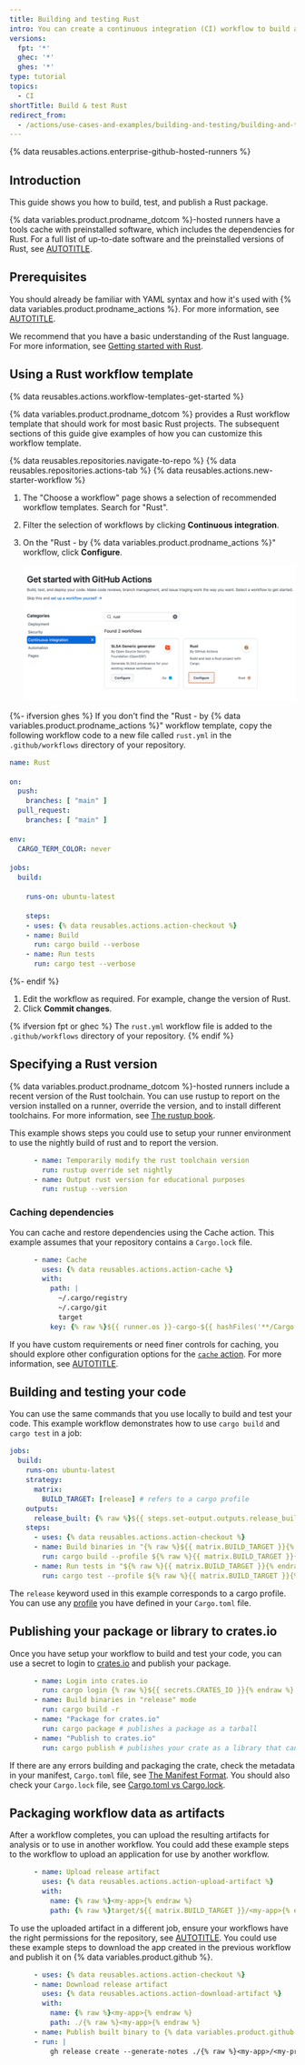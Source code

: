 ```yaml
---
title: Building and testing Rust
intro: You can create a continuous integration (CI) workflow to build and test your Rust project.
versions:
  fpt: '*'
  ghec: '*'
  ghes: '*'
type: tutorial
topics:
  - CI
shortTitle: Build & test Rust
redirect_from:
  - /actions/use-cases-and-examples/building-and-testing/building-and-testing-rust
---
```


{% data reusables.actions.enterprise-github-hosted-runners %}

## Introduction

This guide shows you how to build, test, and publish a Rust package.

{% data variables.product.prodname_dotcom %}-hosted runners have a tools cache with preinstalled software, which includes the dependencies for Rust. For a full list of up-to-date software and the preinstalled versions of Rust, see [AUTOTITLE](/actions/using-github-hosted-runners/using-github-hosted-runners/about-github-hosted-runners#preinstalled-software).

## Prerequisites

You should already be familiar with YAML syntax and how it's used with {% data variables.product.prodname_actions %}. For more information, see [AUTOTITLE](/actions/using-workflows/workflow-syntax-for-github-actions).

We recommend that you have a basic understanding of the Rust language. For more information, see [Getting started with Rust](https://www.rust-lang.org/learn).

## Using a Rust workflow template

{% data reusables.actions.workflow-templates-get-started %}

{% data variables.product.prodname_dotcom %} provides a Rust workflow template that should work for most basic Rust projects. The subsequent sections of this guide give examples of how you can customize this workflow template.

{% data reusables.repositories.navigate-to-repo %}
{% data reusables.repositories.actions-tab %}
{% data reusables.actions.new-starter-workflow %}
1. The "Choose a workflow" page shows a selection of recommended workflow templates. Search for "Rust".
1. Filter the selection of workflows by clicking **Continuous integration**.
1. On the "Rust - by {% data variables.product.prodname_actions %}" workflow, click **Configure**.

   ![Screenshot of the "Choose a workflow" page. The "Configure" button on the "Rust" workflow is highlighted with an orange outline.](/assets/images/help/actions/starter-workflow-rust.png)

{%- ifversion ghes %}
   If you don't find the "Rust - by {% data variables.product.prodname_actions %}" workflow template, copy the following workflow code to a new file called `rust.yml` in the `.github/workflows` directory of your repository.

   ```yaml copy
   name: Rust

   on:
     push:
       branches: [ "main" ]
     pull_request:
       branches: [ "main" ]

   env:
     CARGO_TERM_COLOR: never

   jobs:
     build:

       runs-on: ubuntu-latest

       steps:
       - uses: {% data reusables.actions.action-checkout %}
       - name: Build
         run: cargo build --verbose
       - name: Run tests
         run: cargo test --verbose
   ```

{%- endif %}

1. Edit the workflow as required. For example, change the version of Rust.
1. Click **Commit changes**.

{% ifversion fpt or ghec %}
   The `rust.yml` workflow file is added to the `.github/workflows` directory of your repository.
{% endif %}

## Specifying a Rust version

{% data variables.product.prodname_dotcom %}-hosted runners include a recent version of the Rust toolchain. You can use rustup to report on the version installed on a runner, override the version, and to install different toolchains. For more information, see [The rustup book](https://rust-lang.github.io/rustup/).

This example shows steps you could use to setup your runner environment to use the nightly build of rust and to report the version.

```yaml copy
      - name: Temporarily modify the rust toolchain version
        run: rustup override set nightly
      - name: Output rust version for educational purposes
        run: rustup --version
```

### Caching dependencies

You can cache and restore dependencies using the Cache action. This example assumes that your repository contains a `Cargo.lock` file.

```yaml copy
      - name: Cache
        uses: {% data reusables.actions.action-cache %}
        with:
          path: |
            ~/.cargo/registry
            ~/.cargo/git
            target
          key: {% raw %}${{ runner.os }}-cargo-${{ hashFiles('**/Cargo.lock') }}{% endraw %}
```

If you have custom requirements or need finer controls for caching, you should explore other configuration options for the [`cache` action](https://github.com/marketplace/actions/cache). For more information, see [AUTOTITLE](/actions/using-workflows/caching-dependencies-to-speed-up-workflows).

## Building and testing your code

You can use the same commands that you use locally to build and test your code. This example workflow demonstrates how to use `cargo build` and `cargo test` in a job:

```yaml copy
jobs:
  build:
    runs-on: ubuntu-latest
    strategy:
      matrix:
        BUILD_TARGET: [release] # refers to a cargo profile
    outputs:
      release_built: {% raw %}${{ steps.set-output.outputs.release_built }}{% endraw %}
    steps:
      - uses: {% data reusables.actions.action-checkout %}
      - name: Build binaries in "{% raw %}${{ matrix.BUILD_TARGET }}{% endraw %}" mode
        run: cargo build --profile ${% raw %}{{ matrix.BUILD_TARGET }}{% endraw %}
      - name: Run tests in "${% raw %}{{ matrix.BUILD_TARGET }}{% endraw %}" mode
        run: cargo test --profile ${% raw %}{{ matrix.BUILD_TARGET }}{% endraw %}
```

The `release` keyword used in this example corresponds to a cargo profile. You can use any [profile](https://doc.rust-lang.org/cargo/reference/profiles.html) you have defined in your `Cargo.toml` file.

## Publishing your package or library to crates.io

Once you have setup your workflow to build and test your code, you can use a secret to login to [crates.io](https://crates.io/) and publish your package.

```yaml copy
      - name: Login into crates.io
        run: cargo login {% raw %}${{ secrets.CRATES_IO }}{% endraw %}
      - name: Build binaries in "release" mode
        run: cargo build -r
      - name: "Package for crates.io"
        run: cargo package # publishes a package as a tarball
      - name: "Publish to crates.io"
        run: cargo publish # publishes your crate as a library that can be added as a dependency
```

If there are any errors building and packaging the crate, check the metadata in your manifest, `Cargo.toml` file, see [The Manifest Format](https://doc.rust-lang.org/cargo/reference/manifest.html). You should also check your `Cargo.lock` file, see [Cargo.toml vs Cargo.lock](https://doc.rust-lang.org/cargo/guide/cargo-toml-vs-cargo-lock.html).

## Packaging workflow data as artifacts

After a workflow completes, you can upload the resulting artifacts for analysis or to use in another workflow. You could add these example steps to the workflow to upload an application for use by another workflow.

```yaml copy
      - name: Upload release artifact
        uses: {% data reusables.actions.action-upload-artifact %}
        with:
          name: {% raw %}<my-app>{% endraw %}
          path: {% raw %}target/${{ matrix.BUILD_TARGET }}/<my-app>{% endraw %}
```

To use the uploaded artifact in a different job, ensure your workflows have the right permissions for the repository, see [AUTOTITLE](/actions/security-for-github-actions/security-guides/automatic-token-authentication). You could use these example steps to download the app created in the previous workflow and publish it on {% data variables.product.github %}.

```yaml copy
      - uses: {% data reusables.actions.action-checkout %}
      - name: Download release artifact
        uses: {% data reusables.actions.action-download-artifact %}
        with:
          name: {% raw %}<my-app>{% endraw %}
          path: ./{% raw %}<my-app>{% endraw %}
      - name: Publish built binary to {% data variables.product.github %} releases
      - run: |
          gh release create --generate-notes ./{% raw %}<my-app>/<my-project>#<my-app>{% endraw %}
